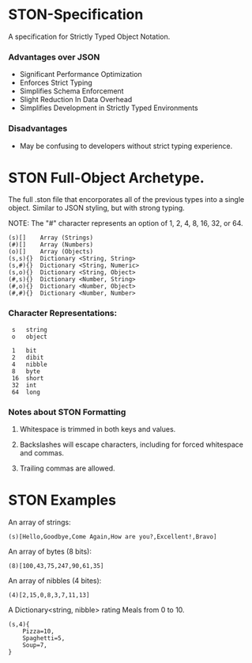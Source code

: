 
# STON-Specification
A specification for Strictly Typed Object Notation.

### Advantages over JSON
* Significant Performance Optimization
* Enforces Strict Typing
* Simplifies Schema Enforcement
* Slight Reduction In Data Overhead
* Simplifies Development in Strictly Typed Environments

### Disadvantages
* May be confusing to developers without strict typing experience.

# STON Full-Object Archetype.
The full .ston file that encorporates all of the previous types into a single object. Similar to JSON styling, but with strong typing.

NOTE: The "#" character represents an option of 1, 2, 4, 8, 16, 32, or 64.

	(s)[]    Array (Strings)
	(#)[]    Array (Numbers)
	(o)[]    Array (Objects)
	(s,s){}  Dictionary <String, String>
	(s,#){}  Dictionary <String, Numeric>
	(s,o){}  Dictionary <String, Object>
	(#,s){}  Dictionary <Number, String>
	(#,o){}  Dictionary <Number, Object>
	(#,#){}  Dictionary <Number, Number>

### Character Representations:

	 s   string
	 o   object
	 
	 1   bit
	 2   dibit
	 4   nibble
	 8   byte
	 16  short
	 32  int
	 64  long


### Notes about STON Formatting

1. Whitespace is trimmed in both keys and values.

2. Backslashes will escape characters, including for forced whitespace and commas.

3. Trailing commas are allowed.


# STON Examples

An array of strings:

	(s)[Hello,Goodbye,Come Again,How are you?,Excellent!,Bravo]
	
An array of bytes (8 bits):
	
	(8)[100,43,75,247,90,61,35]
	
An array of nibbles (4 bites):
	
	(4)[2,15,0,8,3,7,11,13]
	
A Dictionary<string, nibble> rating Meals from 0 to 10.
	
	(s,4){
		Pizza=10,
		Spaghetti=5,
		Soup=7,
	}
	
